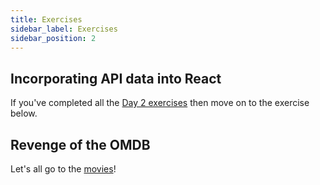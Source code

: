 ```yaml
---
title: Exercises
sidebar_label: Exercises
sidebar_position: 2
---
```


<!-- markdownlint-disable no-inline-html no-trailing-punctuation -->

## Incorporating API data into React

If you've completed all the [Day 2 exercises](/docs/cohorts/cohort18/lectures/week7/day2/EXERCISES.md) then move on to the exercise below.

## Revenge of the OMDB

Let's all go to the [movies](/docs/exercises/react-movie-review/)!
